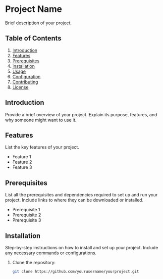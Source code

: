 # Project Name

Brief description of your project.

## Table of Contents

1. [Introduction](#introduction)
2. [Features](#features)
3. [Prerequisites](#prerequisites)
4. [Installation](#installation)
5. [Usage](#usage)
6. [Configuration](#configuration)
7. [Contributing](#contributing)
8. [License](#license)

## Introduction

Provide a brief overview of your project. Explain its purpose, features, and why someone might want to use it.

## Features

List the key features of your project.

- Feature 1
- Feature 2
- Feature 3

## Prerequisites

List all the prerequisites and dependencies required to set up and run your project. Include links to where they can be downloaded or installed.

- Prerequisite 1
- Prerequisite 2
- Prerequisite 3

## Installation

Step-by-step instructions on how to install and set up your project. Include any necessary commands or configurations.

1. Clone the repository:
   ```bash
   git clone https://github.com/yourusername/yourproject.git
